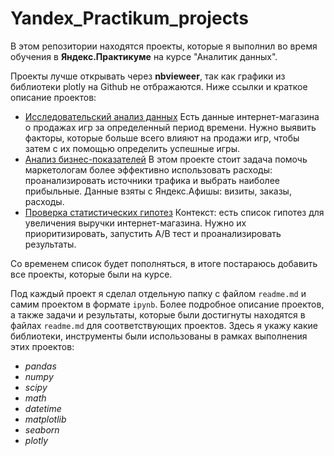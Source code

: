 # Yandex_Practikum_projects
В этом репозитории находятся проекты, которые я выполнил во время обучения в **Яндекс.Практикуме** на курсе "Аналитик данных".  

Проекты лучше открывать через **nbvieweer**, так как графики из библиотеки plotly на Github не отбражаются. Ниже ссылки  и краткое описание  проектов:
- [Исследовательский анализ данных](https://nbviewer.jupyter.org/github/antonmasterkov/Yandex_projects/blob/32d273d83b9eeaec0b208c020917e3c4116d51ba/Исследовательский%20анализ%20данных/Исследование%20данных%20о%20продажах%20игр%20интернет-магазина.ipynb) 
  Есть данные интернет-магазина о продажах игр за определенный период времени. Нужно выявить факторы, которые больше всего влияют на продажи игр, чтобы затем с их помощью определить успешные игры.
- [Анализ бизнес-показателей](https://nbviewer.jupyter.org/github/antonmasterkov/Yandex_projects/blob/7d767e80b286af8ac31d0bef479d051b78e4cb7c/Анализ%20бизнес-показателей/Анализ%20бизнес-показателей%20Яндекс.Афиша.ipynb) В этом проекте стоит задача помочь маркетологам более эффективно использовать расходы: проанализировать источники трафика и выбрать наиболее прибыльные. Данные взяты с Яндекс.Афишы: визиты, заказы, расходы.
- [Проверка статистических гипотез](https://nbviewer.jupyter.org/github/antonmasterkov/Yandex_projects/blob/1ad719656f55a1eb5ad2a23fc230691425f63157/Проверка%20статистических%20гипотез/Проверка%20стат%20гипотез%20по%20увеличению%20выручки%2C%20их%20приоритизация%2C%20проведение%20АВ%20теста.ipynb) Контекст: есть список гипотез для увеличения выручки интернет-магазина. Нужно их приоритизировать, запустить А/В тест и проанализировать результаты.

Со временем список будет пополняться, в итоге постараюсь добавить все проекты, которые были на курсе.

Под каждый проект я сделал отдельную папку с файлом `readme.md` и самим проектом в формате `ipynb`. Более подробное описание проектов, а также задачи и результаты, которые были достигнуты находятся в файлах `readme.md` для соответствующих проектов. Здесь я укажу какие библиотеки, инструменты были использованы в рамках выполнения этих проектов:
- *pandas* 
- *numpy*
- *scipy*
- *math*
- *datetime*
- *matplotlib*
- *seaborn*
- *plotly*

